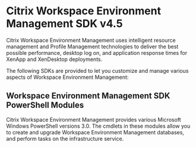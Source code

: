 # Citrix Workspace Environment Management SDK v4.5

Citrix Workspace Environment Management uses intelligent resource management and Profile Management technologies to deliver the best possible performance, desktop log on, and application response times for XenApp and XenDesktop deployments.

The following SDKs are provided to let you customize and manage various aspects of Workspace Environment Management:

## Workspace Environment Management SDK PowerShell Modules

Citrix Workspace Environment Management provides various Microsoft Windows PowerShell versions 3.0. The cmdlets in these modules allow you to create and upgrade Workspace Environment Management databases, and perform tasks on the infrastructure service.